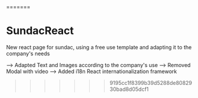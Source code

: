 =======
# SundacReact
New react page for sundac, using a free use template and adapting it to the company's needs

--> Adapted Text and Images according to the company's use
--> Removed Modal with video
--> Added i18n React internationalization framework
>>>>>>> 9195cc1f8399b39d5288de8082930bad8d05dcf1
